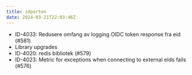 ```yaml
---
title: idporten
date: 2024-03-21T22:03:46Z
---
```

- ID-4033: Redusere omfang av logging OIDC token response fra eid (#581)
- Library upgrades
- ID-4020: redis bibliotek (#579)
- ID-4023: Metric for exceptions when connecting to external eIds fails (#576)

